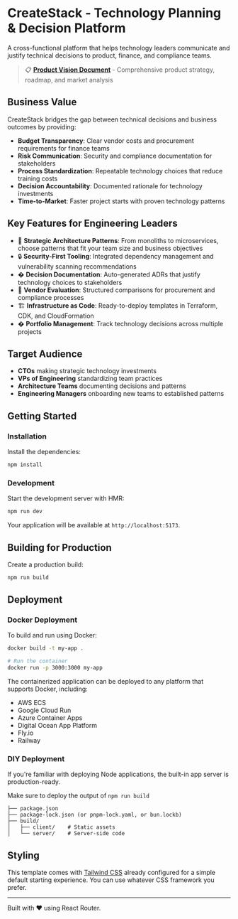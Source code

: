 # CreateStack - Technology Planning & Decision Platform

A cross-functional platform that helps technology leaders communicate and justify technical decisions to product, finance, and compliance teams.

> 📋 **[Product Vision Document](PRODUCT_VISION.md)** - Comprehensive product strategy, roadmap, and market analysis

## Business Value

CreateStack bridges the gap between technical decisions and business outcomes by providing:
- **Budget Transparency**: Clear vendor costs and procurement requirements for finance teams
- **Risk Communication**: Security and compliance documentation for stakeholders  
- **Process Standardization**: Repeatable technology choices that reduce training costs
- **Decision Accountability**: Documented rationale for technology investments
- **Time-to-Market**: Faster project starts with proven technology patterns

## Key Features for Engineering Leaders

- 🎯 **Strategic Architecture Patterns**: From monoliths to microservices, choose patterns that fit your team size and business objectives
- 🔒 **Security-First Tooling**: Integrated dependency management and vulnerability scanning recommendations
- � **Decision Documentation**: Auto-generated ADRs that justify technology choices to stakeholders
- 💼 **Vendor Evaluation**: Structured comparisons for procurement and compliance processes  
- 🏗️ **Infrastructure as Code**: Ready-to-deploy templates in Terraform, CDK, and CloudFormation
- � **Portfolio Management**: Track technology decisions across multiple projects

## Target Audience

- **CTOs** making strategic technology investments
- **VPs of Engineering** standardizing team practices  
- **Architecture Teams** documenting decisions and patterns
- **Engineering Managers** onboarding new teams to established patterns

## Getting Started

### Installation

Install the dependencies:

```bash
npm install
```

### Development

Start the development server with HMR:

```bash
npm run dev
```

Your application will be available at `http://localhost:5173`.

## Building for Production

Create a production build:

```bash
npm run build
```

## Deployment

### Docker Deployment

To build and run using Docker:

```bash
docker build -t my-app .

# Run the container
docker run -p 3000:3000 my-app
```

The containerized application can be deployed to any platform that supports Docker, including:

- AWS ECS
- Google Cloud Run
- Azure Container Apps
- Digital Ocean App Platform
- Fly.io
- Railway

### DIY Deployment

If you're familiar with deploying Node applications, the built-in app server is production-ready.

Make sure to deploy the output of `npm run build`

```
├── package.json
├── package-lock.json (or pnpm-lock.yaml, or bun.lockb)
├── build/
│   ├── client/    # Static assets
│   └── server/    # Server-side code
```

## Styling

This template comes with [Tailwind CSS](https://tailwindcss.com/) already configured for a simple default starting experience. You can use whatever CSS framework you prefer.

---

Built with ❤️ using React Router.
